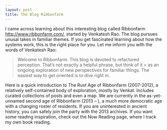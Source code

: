 ```yaml
---
layout: post
title: The Blog Ribbonfarm
---
```


I came across learning about this interesting blog called Ribbonfarm <http://www.ribbonfarm.com/>, started by Venkatesh Rao. The blog pursues unusal takes in familiar themes. If you get fascinated learning about how the systems work, this is the right place for you. Let me inform you with the words of Venkatesh Rao: 


> Welcome to Ribbonfarm. This blog is devoted to refactored perception. That’s not exactly a helpful phrase, but think of it > as an ongoing exploration of new perspectives for familiar things. The easiest way to get oriented is to dive right in.

Here is a quick introduction to The Rust Age of Ribbonfarm (2007-2012), a relatively self-contained body of exploration,  mostly by Venkat. Includes curated collections of posts and even a map.
We are currently in the as-yet-unnamed second age of Ribbonfarm (2013 – ), a much more democratic age with a changing roster of residents. If you are uninterested in ancient history, you can safely join the party with the 2013 archives.
If you want some reading inspiration, check out the Now Reading page, where I track my own book reading.
 





